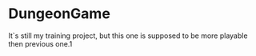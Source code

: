 # DungeonGame
It`s still my training project, but this one is supposed to be more playable then previous one.1
